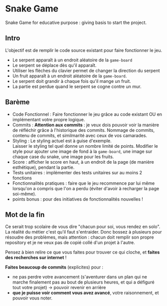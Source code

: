 # Snake Game

Snake Game for educative purpose : giving basis to start the project.

## Intro

L'objectif est de remplir le code source existant pour faire fonctionner le jeu.  
- Le serpent apparaît à un endroit aléatoire de la `game-board`
- Le serpent se déplace dès qu'il apparaît.
- Utiliser les flèches du clavier permet de changer la direction du serpent
- Un fruit apparaît à un endroit aléatoire de la `game-board`.
- Le serpent doit grandir à chaque fois qu'il mange un fruit.
- La partie est perdue quand le serpent se cogne contre un mur.

## Barème

- Code Fonctionnel : Faire fonctionner le jeu grâce au code existant OU en implémentant votre propre logique.
- Commits : **Attention aux commits** : je veux dois pouvoir voir la manière de réfléchir grâce à l'historique des commits.
  Nommage de commits, contenu de commits, et similmarité avec ceux de vos camarades.
- Styling :
  Le styling actuel est à guise d'exemple.  
  Laisser le styling tel quel donne un nombre limité de points.
  Modifier le style pour ajouter une image de fond à la `game-board`, une image sur chaque case du snake, une image pour les fruits.
- Score : afficher le score en haut, à un endroit de la page (de manière esthétique), pendant la partie.
- Tests unitaires : implémenter des tests unitaires sur au moins 2 fonctions
- Fonctionnalités pratiques : faire que le jeu recommence par lui même lorsqu'on a compris que l'on a perdu (éviter d'avoir à recharger la page soi-même).
- points bonus : pour des initiatives de fonctionnalités nouvelles !

## Mot de la fin

Ce serait trop scolaire de vous dire "chacun pour soi, vous rendez en solo". La réalité du métier c'est qu'il faut s'entraider. Donc bossez à plusieurs pour résoudre des problèmes, mais attention : chacun doit remplir son propre repository et je ne veux pas de copié collé d'un projet à l'autre.

Pensez à bien relire ce que vous faites pour trouver ce qui cloche, et **faites des recherches sur internet** !

**Faites beaucoup de commits** (explicites) pour :
- ne pas perdre votre avancement (s'aventurer dans un plan qui ne marche finalement pas au bout de plusieurs heures, et qui a défiguré tout votre projet) -> pouvoir revenir en arrière
- **que je puisse voir comment vous avez avancé**, votre raisonnement, et pouvoir vous noter.
